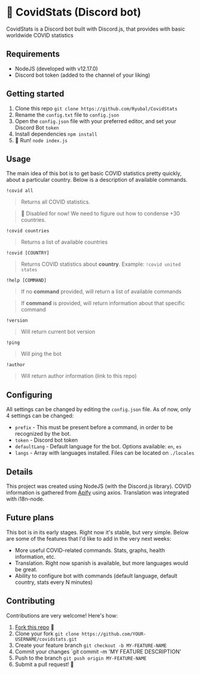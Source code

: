 # 🤖 CovidStats (Discord bot)
CovidStats is a Discord bot built with Discord.js, that provides with basic worldwide COVID statistics

## Requirements
- NodeJS (developed with v12.17.0)
- Discord bot token (added to the channel of your liking)

## Getting started
1. Clone this repo `git clone https://github.com/Ryubal/CovidStats`
2. Rename the `config.txt` file to `config.json`
3. Open the `config.json` file with your preferred editor, and set your Discord Bot `token`
4. Install dependencies `npm install`
4. 🚀 Run! `node index.js`

## Usage
The main idea of this bot is to get basic COVID statistics pretty quickly, about a particular country. Below is a description of available commands.

`!covid all`
> Returns all COVID statistics.

> 🚨 Disabled for now! We need to figure out how to condense +30 countries.

`!covid countries`
> Returns a list of available countries

`!covid [COUNTRY]`
> Returns COVID statistics about **country**. Example: `!covid united states`

`!help [COMMAND]`
> If no **command** provided, will return a list of available commands

> If **command** is provided, will return information about that specific command

`!version`
> Will return current bot version

`!ping`
> Will ping the bot

`!author`
> Will return author information (link to this repo)

## Configuring
All settings can be changed by editing the `config.json` file. As of now, only 4 settings can be changed:
- `prefix` - This must be present before a command, in order to be recognized by the bot.
- `token` - Discord bot token
- `defaultLang` - Default language for the bot. Options available: `en`, `es`
- `langs` - Array with languages installed. Files can be located on `./locales`

## Details
This project was created using NodeJS (with the Discord.js library). COVID information is gathered from [Apify](https://apify.com/covid-19) using axios. Translation was integrated with i18n-node.

## Future plans
This bot is in its early stages. Right now it's stable, but very simple. Below are some of the features that I'd like to add in the very next weeks:
- More useful COVID-related commands. Stats, graphs, health information, etc.
- Translation. Right now spanish is available, but more languages would be great.
- Ability to configure bot with commands (default language, default country, stats every N minutes)

## Contributing
Contributions are very welcome! Here's how:
1. [Fork this repo](https://github.com/ryubal/CovidStats/fork) 🍴
2. Clone your fork `git clone https://github.com/YOUR-USERNAME/covidstats.git`
3. Create your feature branch `git checkout -b MY-FEATURE-NAME`
4. Commit your changes `git commit -m 'MY FEATURE DESCRIPTION'
5. Push to the branch `git push origin MY-FEATURE-NAME`
6. Submit a pull request! 🔌
